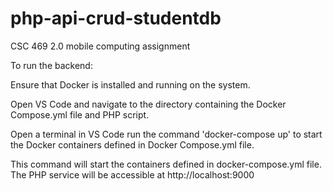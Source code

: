 # php-api-crud-studentdb
CSC 469 2.0 mobile computing assignment

To run the backend:

Ensure that Docker is installed and running on the system.

Open VS Code and navigate to the directory containing the Docker Compose.yml file and PHP script.

Open a terminal in VS Code run the command 'docker-compose up' to start the Docker containers defined in Docker Compose.yml file.

This command will start the containers defined in docker-compose.yml file. The PHP service will be accessible at http://localhost:9000
